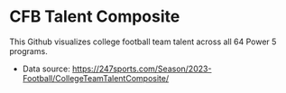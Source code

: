 # CFB Talent Composite

This Github visualizes college football team talent across all 64 Power 5 programs. 

- Data source: https://247sports.com/Season/2023-Football/CollegeTeamTalentComposite/